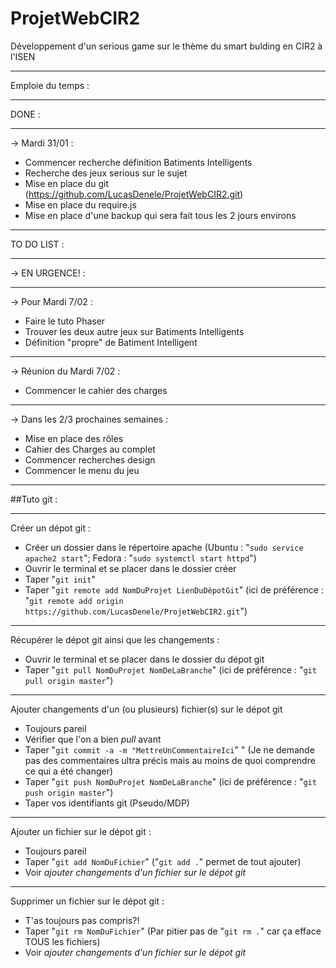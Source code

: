 # ProjetWebCIR2
Développement d'un serious game sur le thème du smart bulding en CIR2 à l'ISEN

----------------
Emploie du temps :

--------
DONE :

--------
-> Mardi 31/01 :
- Commencer recherche définition Batiments Intelligents
- Recherche des jeux serious sur le sujet
- Mise en place du git (https://github.com/LucasDenele/ProjetWebCIR2.git)
- Mise en place du require.js
- Mise en place d'une backup qui sera fait tous les 2 jours environs

--------
TO DO LIST :

--------
-> EN URGENCE! :

--------
-> Pour Mardi 7/02 : 
- Faire le tuto Phaser
- Trouver les deux autre jeux sur Batiments Intelligents
- Définition "propre" de Batiment Intelligent

--------
-> Réunion du Mardi 7/02 :
- Commencer le cahier des charges

--------
-> Dans les 2/3 prochaines semaines :
- Mise en place des rôles
- Cahier des Charges au complet
- Commencer recherches design
- Commencer le menu du jeu

----------------
##Tuto git :

--------
Créer un dépot git :
- Créer un dossier dans le répertoire apache (Ubuntu : "`sudo service apache2 start`"; Fedora : "`sudo systemctl start httpd`")
- Ouvrir le terminal et se placer dans le dossier créer
- Taper "`git init`"
- Taper "`git remote add NomDuProjet LienDuDépotGit`" (ici de préférence : "`git remote add origin https://github.com/LucasDenele/ProjetWebCIR2.git`")

--------
Récupérer le dépot git ainsi que les changements :
- Ouvrir le terminal et se placer dans le dossier du dépot git
- Taper "`git pull NomDuProjet NomDeLaBranche`" (ici de préférence : "`git pull origin master`")

--------
Ajouter changements d'un (ou plusieurs) fichier(s) sur le dépot git
- Toujours pareil
- Vérifier que l'on a bien *pull* avant
- Taper "`git commit -a -m "MettreUnCommentaireIci`" " (Je ne demande pas des commentaires ultra précis mais au moins de quoi comprendre ce qui a été changer)
- Taper "`git push NomDuProjet NomDeLaBranche`" (ici de préférence : "`git push origin master`")
- Taper vos identifiants git (Pseudo/MDP)

--------
Ajouter un fichier sur le dépot git :
- Toujours pareil
- Taper "`git add NomDuFichier`" ("`git add .`" permet de tout ajouter)
- Voir *ajouter changements d'un fichier sur le dépot git*

--------
Supprimer un fichier sur le dépot git :
- T'as toujours pas compris?!
- Taper "`git rm NomDuFichier`" (Par pitier pas de "`git rm .`" car ça efface TOUS les fichiers)
- Voir *ajouter changements d'un fichier sur le dépot git*